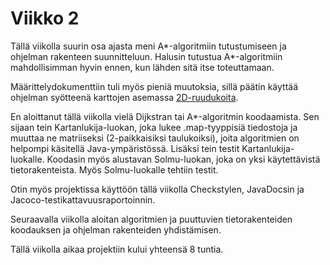 # Viikko 2

Tällä viikolla suurin osa ajasta meni A*-algoritmiin tutustumiseen ja ohjelman rakenteen suunnitteluun. Halusin tutustua A*-algoritmiin mahdollisimman hyvin ennen, kun lähden sitä itse toteuttamaan.

Määrittelydokumenttiin tuli myös pieniä muutoksia, sillä päätin käyttää ohjelman syötteenä karttojen asemassa [2D-ruudukoita](https://movingai.com/benchmarks/street/index.html).

En aloittanut tällä viikolla vielä Dijkstran tai A*-algoritmin koodaamista. Sen sijaan tein Kartanlukija-luokan, joka lukee .map-tyyppisiä tiedostoja ja muuttaa ne matriiseksi (2-paikkaisiksi taulukoiksi), joita algoritmien on helpompi käsitellä Java-ympäristössä.
Lisäksi tein testit Kartanlukija-luokalle. Koodasin myös alustavan Solmu-luokan, joka on yksi käytettävistä tietorakenteista. Myös Solmu-luokalle tehtiin testit.

Otin myös projektissa käyttöön tällä viikolla Checkstylen, JavaDocsin ja Jacoco-testikattavuusraportoinnin.

Seuraavalla viikolla aloitan algoritmien ja puuttuvien tietorakenteiden koodauksen ja ohjelman rakenteiden yhdistämisen.

Tällä viikolla aikaa projektiin kului yhteensä 8 tuntia.
